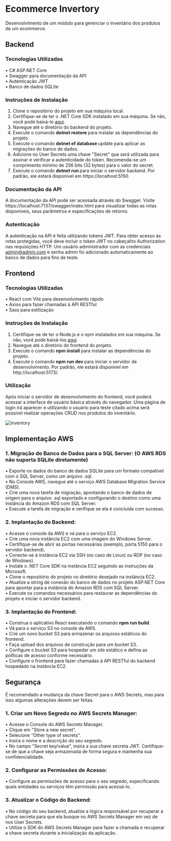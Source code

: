 # Ecommerce Invertory
Desenvolvimento de um módulo para gerenciar o inventário dos produtos de um ecommerce.
## Backend
### Tecnologias Utilizadas
•	C# ASP.NET Core <br>
•	Swagger para documentação da API <br>
•	Autenticação JWT <br>
•	Banco de dados SQLite <br>
### Instruções de Instalação
1.	Clone o repositório do projeto em sua máquina local.
2.	Certifique-se de ter o .NET Core SDK instalado em sua máquina. Se não, você pode baixá-lo [aqui](https://dotnet.microsoft.com/en-us/download).
3.	Navegue até o diretório do backend do projeto.
4.	Execute o comando <strong> dotnet restore </strong>para instalar as dependências do projeto.
5.	Execute o comando <strong> dotnet ef database </strong> update para aplicar as migrações do banco de dados.
6.	Adicione no User Secrets uma chave "Secret" que será utilizada para assinar e verificar a autenticidade do token. Recomenda-se um comprimento mínimo de 256 bits (32 bytes) para o valor do secret.
7.	Execute o comando <strong> dotnet run </strong> para iniciar o servidor backend. Por padrão, ele estará disponível em https://localhost:5150.
### Documentação da API
A documentação da API pode ser acessada através do Swagger. Visite https://localhost:7137/swagger/index.html para visualizar todas as rotas disponíveis, seus parâmetros e especificações de retorno.
### Autenticação
A autenticação na API é feita utilizando tokens JWT. Para obter acesso às rotas protegidas, você deve incluir o token JWT no cabeçalho Authorization nas requisições HTTP. Um usuário administrador com as credenciais admin@admin.com e senha admin foi adicionado automaticamente ao banco de dados para fins de teste.
## Frontend
### Tecnologias Utilizadas
•	React com Vite para desenvolvimento rápido <br>
•	Axios para fazer chamadas à API RESTful <br>
•	Sass para estilização <br>
### Instruções de Instalação
1.	Certifique-se de ter o Node.js e o npm instalados em sua máquina. Se não, você pode baixá-los [aqui](https://nodejs.org/).
2.	Navegue até o diretório do frontend do projeto.
3.	Execute o comando <strong> npm install </strong> para instalar as dependências do projeto.
4.	Execute o comando <strong> npm run dev </strong> para iniciar o servidor de desenvolvimento. Por padrão, ele estará disponível em http://localhost:5173/.
### Utilização
Após iniciar o servidor de desenvolvimento do frontend, você poderá acessar a interface de usuário básica através do navegador. Uma página de login irá aparecer e utilizando o usuário para teste citado acima será possível realizar operações CRUD nos produtos do inventário.

![inventory](ecommerce-inventory.gif)

## Implementação AWS
### 1. Migração do Banco de Dados para o SQL Server: (O AWS RDS não suporta SQLite diretamente)
•	Exporte os dados do banco de dados SQLite para um formato compatível com o SQL Server, como um arquivo .sql.<br>
•	No Console AWS, navegue até o serviço AWS Database Migration Service (DMS).<br>
•	Crie uma nova tarefa de migração, apontando o banco de dados de origem para o arquivo .sql exportado e configurando o destino como uma instância do Amazon RDS com SQL Server.<br>
•	Execute a tarefa de migração e verifique se ela é concluída com sucesso.<br>
### 2. Implantação do Backend:
•	Acesse o console da AWS e vá para o serviço EC2. <br>
• Crie uma nova instância EC2 com uma imagem do Windows Server.<br>
• Certifique-se de abrir as portas necessárias (exemplo, porta 5150 para o servidor backend).<br>
•	Conecte-se à instância EC2 via SSH (no caso de Linux) ou RDP (no caso de Windows).<br>
•	Instale o .NET Core SDK na instância EC2 seguindo as instruções da Microsoft.<br>
•	Clone o repositório do projeto no diretório desejado na instância EC2.<br>
•	Atualize a string de conexão do banco de dados no projeto ASP.NET Core para apontar para a instância do Amazon RDS com SQL Server.<br>
•	Execute os comandos necessários para restaurar as dependências do projeto e iniciar o servidor backend.<br>
### 3. Implantação do Frontend:
• Construa o aplicativo React executando o comando <strong>npm run build</strong>.<br>
• Vá para o serviço S3 no console da AWS.<br>
• Crie um novo bucket S3 para armazenar os arquivos estáticos do frontend.<br>
• Faça upload dos arquivos de construção para um bucket S3.<br>
• Configure o bucket S3 para hospedar um site estático e defina as políticas de acesso conforme necessário.<br>
• Configure o frontend para fazer chamadas à API RESTful do backend hospedado na instância EC2.<br>

## Segurança
É recomendado a mudança da chave Secret para o AWS Secrets, mas para isso algumas alterações devem ser feitas.<br>

### 1. Criar um Novo Segredo no AWS Secrets Manager:
• Acesse o Console do AWS Secrets Manager.<br>
• Clique em "Store a new secret".<br>
• Selecione "Other type of secrets".<br>
• Insira o nome e a descrição do seu segredo.<br>
• No campo "Secret key/value", insira a sua chave secreta JWT. Certifique-se de que a chave seja armazenada de forma segura e mantenha sua confidencialidade.<br>
### 2. Configurar as Permissões de Acesso:
• Configure as permissões de acesso para o seu segredo, especificando quais entidades ou serviços têm permissão para acessá-lo.<br>
### 3. Atualizar o Código do Backend:
• No código do seu backend, atualize a lógica responsável por recuperar a chave secreta para que ela busque no AWS Secrets Manager em vez de nos User Secrets.<br>
• Utilize o SDK do AWS Secrets Manager para fazer a chamada e recuperar a chave secreta durante a inicialização da aplicação.<br>
